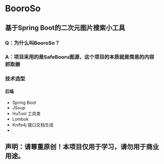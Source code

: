 # BooroSo

## 基于Spring Boot的二次元图片搜索小工具

### Q：为什么叫BooroSo？
### A：项目采用的是SafeBooru图源，这个项目的本质就是简易的内容抓取器

### 技术选型
#### 后端
- Spring Boot
- JSoup
- HuTool 工具类
- Lombok
- Knife4j 接口文档生成
- 
## 声明：请尊重原创！本项目仅用于学习，请勿用于商业用途。